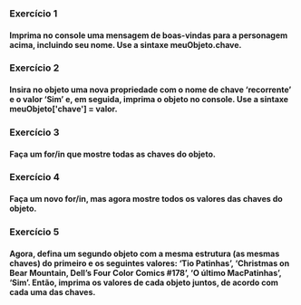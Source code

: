 ### Exercício 1

#### Imprima no console uma mensagem de boas-vindas para a personagem acima, incluindo seu nome. Use a sintaxe meuObjeto.chave. 

### Exercício 2

#### Insira no objeto uma nova propriedade com o nome de chave ‘recorrente’ e o valor ‘Sim’ e, em seguida, imprima o objeto no console. Use a sintaxe meuObjeto['chave'] = valor. 

### Exercício 3

#### Faça um for/in que mostre todas as chaves do objeto. 

### Exercício 4

#### Faça um novo for/in, mas agora mostre todos os valores das chaves do objeto.

### Exercício 5

#### Agora, defina um segundo objeto com a mesma estrutura (as mesmas chaves) do primeiro e os seguintes valores: ‘Tio Patinhas’, ‘Christmas on Bear Mountain, Dell’s Four Color Comics #178’, ‘O último MacPatinhas’, ‘Sim’. Então, imprima os valores de cada objeto juntos, de acordo com cada uma das chaves.
